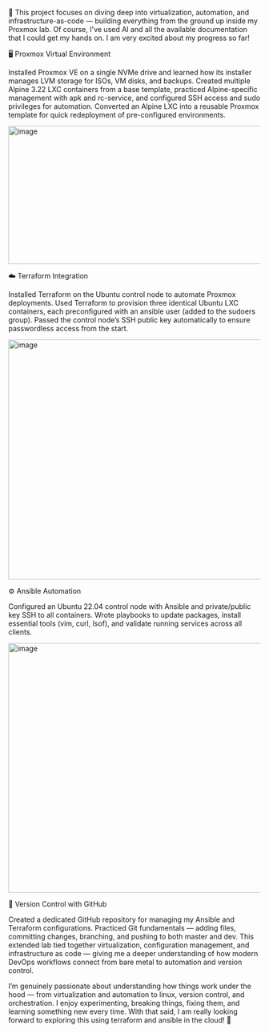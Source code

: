 🧠 This project focuses on diving deep into virtualization, automation, and infrastructure-as-code — building everything from the ground up inside my Proxmox lab. Of course, I've used AI and all the available documentation that I could get my hands on. I am very excited about my progress so far!

🖥️ Proxmox Virtual Environment

Installed Proxmox VE on a single NVMe drive and learned how its installer manages LVM storage for ISOs, VM disks, and backups.
Created multiple Alpine 3.22 LXC containers from a base template, practiced Alpine-specific management with apk and rc-service, and configured SSH access and sudo privileges for automation.
Converted an Alpine LXC into a reusable Proxmox template for quick redeployment of pre-configured environments.

<img width="800" height="276" alt="image" src="https://github.com/user-attachments/assets/981f3579-ff00-43e5-b369-084c96b031f7" />


☁️ Terraform Integration

Installed Terraform on the Ubuntu control node to automate Proxmox deployments.
Used Terraform to provision three identical Ubuntu LXC containers, each preconfigured with an ansible user (added to the sudoers group).
Passed the control node’s SSH public key automatically to ensure passwordless access from the start.

<img width="800" height="480" alt="image" src="https://github.com/user-attachments/assets/47623c26-a57b-4d03-a589-1b58c357a154" />


⚙️ Ansible Automation

Configured an Ubuntu 22.04 control node with Ansible and private/public key SSH to all containers.
Wrote playbooks to update packages, install essential tools (vim, curl, lsof), and validate running services across all clients.

<img width="800" height="499" alt="image" src="https://github.com/user-attachments/assets/1b794645-0cab-4aa0-89bc-1f9141bc1f04" />


🧠 Version Control with GitHub

Created a dedicated GitHub repository for managing my Ansible and Terraform configurations.
Practiced Git fundamentals — adding files, committing changes, branching, and pushing to both master and dev.
This extended lab tied together virtualization, configuration management, and infrastructure as code — giving me a deeper understanding of how modern DevOps workflows connect from bare metal to automation and version control.

I’m genuinely passionate about understanding how things work under the hood — from virtualization and automation to linux, version control, and orchestration. I enjoy experimenting, breaking things, fixing them, and learning something new every time. With that said, I am really looking forward to exploring this using terraform and ansible in the cloud! 🚀
